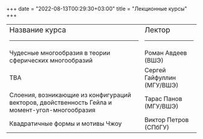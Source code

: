 ﻿+++
date = "2022-08-13T00:29:30+03:00"
title = "Лекционные курсы"
+++

<table class="lectors">
   <col class="col-title">
   <col class="col-name">
<tr>
<td><big>Название курса</big>
<hr class="page-header-hr" /></td>
<td><big>Лектор</big>
<hr class="page-header-hr" /></td>
</tr>

<tr>
<td>Чудесные многообразия в теории сферических многообразий</td>
<td>Роман Авдеев (ВШЭ)</td>
</tr>

<tr>
<td>TBA</td>
<td>Сергей Гайфуллин (МГУ/ВШЭ)</td>
</tr>

<tr>
<td>Слоения, возникающие из конфигураций векторов, двойственность Гейла и момент-угол-многообразия</td>
<td>Тарас Панов (МГУ/ВШЭ)</td>
</tr>

<tr>
<td>Квадратичные формы и мотивы Чжоу</td>
<td>Виктор Петров (СПбГУ)</td>
</tr>
</table>
